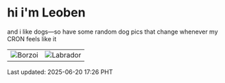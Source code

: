 # hi i'm Leoben

and i like dogs—so have some random dog pics that change whenever my CRON feels like it

|  |  |
|--------|----------|
| ![Borzoi](https://random-dog-vercel.vercel.app/api/random-borzoi?v=1750411606) | ![Labrador](https://random-dog-vercel.vercel.app/api/random-labrador?v=1750411606) |

Last updated: 2025-06-20 17:26 PHT
